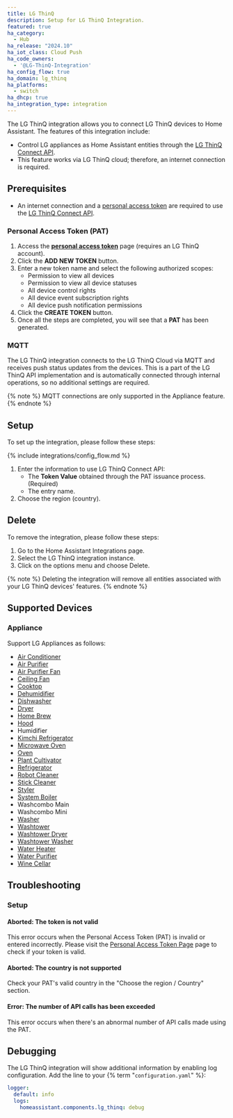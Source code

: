 ```yaml
---
title: LG ThinQ
description: Setup for LG ThinQ Integration.
featured: true
ha_category:
  - Hub
ha_release: "2024.10"
ha_iot_class: Cloud Push
ha_code_owners:
  - '@LG-ThinQ-Integration'
ha_config_flow: true
ha_domain: lg_thinq
ha_platforms:
  - switch
ha_dhcp: true
ha_integration_type: integration
---
```


The LG ThinQ integration allows you to connect LG ThinQ devices to Home Assistant. The features of this integration include:

- Control LG appliances as Home Assistant entities through the [LG ThinQ Connect API](https://thinq.developer.lge.com/ko/cloud/).
- This feature works via LG ThinQ cloud; therefore, an internet connection is required.


## Prerequisites

- An internet connection and a [personal access token](https://connect-pat.lgthinq.com) are required to use the [LG ThinQ Connect API](https://thinq.developer.lge.com/ko/cloud/).


### Personal Access Token (PAT)

1. Access the **[personal access token](https://connect-pat.lgthinq.com)** page (requires an LG ThinQ account).
2. Click the **ADD NEW TOKEN** button.
3. Enter a new token name and select the following authorized scopes: 
    - Permission to view all devices
    - Permission to view all device statuses
    - All device control rights
    - All device event subscription rights
    - All device push notification permissions
4. Click the **CREATE TOKEN** button.
5. Once all the steps are completed, you will see that a **PAT** has been generated.

### MQTT

The LG ThinQ integration connects to the LG ThinQ Cloud via MQTT and receives push status updates from the devices. This is a part of the LG ThinQ API implementation and is automatically connected through internal operations, so no additional settings are required.

{% note %} MQTT connections are only supported in the Appliance feature.{% endnote %}


## Setup

To set up the integration, please follow these steps:

{% include integrations/config_flow.md %}

1. Enter the information to use LG ThinQ Connect API:
   - The **Token Value** obtained through the PAT issuance process. (Required)
   - The entry name.
2. Choose the region (country).


## Delete

To remove the integration, please follow these steps:

1. Go to the Home Assistant Integrations page.
2. Select the LG ThinQ integration instance.
3. Click on the options menu and choose Delete.

{% note %} Deleting the integration will remove all entities associated with your LG ThinQ devices' features. {% endnote %}


## Supported Devices

### Appliance

Support LG Appliances as follows:

- [Air Conditioner](https://thinq.developer.lge.com/en/cloud/docs/thinq-connect/device-profile/air-conditioner/)
- [Air Purifier](https://thinq.developer.lge.com/en/cloud/docs/thinq-connect/device-profile/air-purifier/)
- [Air Purifier Fan](https://thinq.developer.lge.com/en/cloud/docs/thinq-connect/device-profile/air-purifier-fan/)
- [Ceiling Fan](https://thinq.developer.lge.com/en/cloud/docs/thinq-connect/device-profile/ceiling-fan/)
- [Cooktop](https://thinq.developer.lge.com/en/cloud/docs/thinq-connect/device-profile/Cooktop/)
- [Dehumidifier](https://thinq.developer.lge.com/en/cloud/docs/thinq-connect/device-profile/dehumidifier/)
- [Dishwasher](https://thinq.developer.lge.com/en/cloud/docs/thinq-connect/device-profile/dish-washer/)
- [Dryer](https://thinq.developer.lge.com/en/cloud/docs/thinq-connect/device-profile/Dryer/)
- [Home Brew](https://thinq.developer.lge.com/en/cloud/docs/thinq-connect/device-profile/Home-Brew/)
- [Hood](https://thinq.developer.lge.com/en/cloud/docs/thinq-connect/device-profile/Hood/)
- Humidifier
- [Kimchi Refrigerator](https://thinq.developer.lge.com/en/cloud/docs/thinq-connect/device-profile/Kimchi-Refrigerator/)
- [Microwave Oven](https://thinq.developer.lge.com/en/cloud/docs/thinq-connect/device-profile/Microwave-Oven/)
- [Oven](https://thinq.developer.lge.com/en/cloud/docs/thinq-connect/device-profile/Oven/)
- [Plant Cultivator](https://thinq.developer.lge.com/en/cloud/docs/thinq-connect/device-profile/Plant-Cultivator/)
- [Refrigerator](https://thinq.developer.lge.com/en/cloud/docs/thinq-connect/device-profile/refrigerator/)
- [Robot Cleaner](https://thinq.developer.lge.com/en/cloud/docs/thinq-connect/device-profile/robot-cleaner/)
- [Stick Cleaner](https://thinq.developer.lge.com/en/cloud/docs/thinq-connect/device-profile/Stick-Cleaner/)
- [Styler](https://thinq.developer.lge.com/en/cloud/docs/thinq-connect/device-profile/styler/)
- [System Boiler](https://thinq.developer.lge.com/en/cloud/docs/thinq-connect/device-profile/System-Boiler/)
- Washcombo Main
- Washcombo Mini
- [Washer](https://thinq.developer.lge.com/en/cloud/docs/thinq-connect/device-profile/washer/)
- [Washtower](https://thinq.developer.lge.com/en/cloud/docs/thinq-connect/device-profile/WashTower-Single-Unit/)
- [Washtower Dryer](https://thinq.developer.lge.com/en/cloud/docs/thinq-connect/device-profile/WashTower-Dryer/)
- [Washtower Washer](https://thinq.developer.lge.com/en/cloud/docs/thinq-connect/device-profile/WashTower-Washer/)
- [Water Heater](https://thinq.developer.lge.com/en/cloud/docs/thinq-connect/device-profile/Water-Heater/)
- [Water Purifier](https://thinq.developer.lge.com/en/cloud/docs/thinq-connect/device-profile/water-purifier/)
- [Wine Cellar](https://thinq.developer.lge.com/en/cloud/docs/thinq-connect/device-profile/Wine-Cellar/)


## Troubleshooting

### Setup

#### Aborted: The token is not valid

This error occurs when the Personal Access Token (PAT) is invalid or entered incorrectly. Please visit the [Personal Access Token Page](https://d1jykc6oogauei.cloudfront.net/) page to check if your token is valid.

#### Aborted: The country is not supported

Check your PAT's valid country in the "Choose the region / Country" section.

#### Error: The number of API calls has been exceeded

This error occurs when there's an abnormal number of API calls made using the PAT.


## Debugging

The LG ThinQ integration will show additional information by enabling log configuration. Add the line to your {% term "`configuration.yaml`" %}:

```yaml
logger:
  default: info
  logs:
    homeassistant.components.lg_thinq: debug
```
